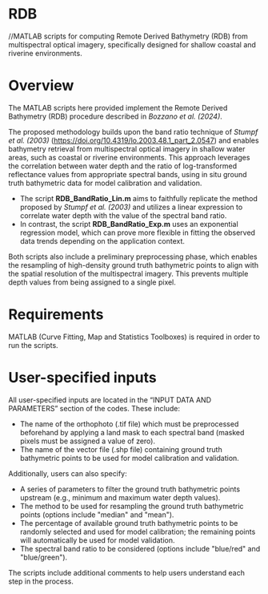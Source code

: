 # RDB
//MATLAB scripts for computing Remote Derived Bathymetry (RDB) from multispectral optical imagery, specifically designed for shallow coastal and riverine environments.

# Overview
The MATLAB scripts here provided implement the Remote Derived Bathymetry (RDB) procedure described in *Bozzano et al. (2024)*.

The proposed methodology builds upon the band ratio technique of *Stumpf et al. (2003)* (https://doi.org/10.4319/lo.2003.48.1_part_2.0547) and enables bathymetry retrieval from multispectral optical imagery in shallow water areas, such as coastal or riverine environments. This approach leverages the correlation between water depth and the ratio of log-transformed reflectance values from appropriate spectral bands, using in situ ground truth bathymetric data for model calibration and validation.

-	The script **RDB_BandRatio_Lin.m** aims to faithfully replicate the method proposed by *Stumpf et al. (2003)* and utilizes a linear expression to correlate water depth with the value of the spectral band ratio.
-	In contrast, the script **RDB_BandRatio_Exp.m** uses an exponential regression model, which can prove more flexible in fitting the observed data trends depending on the application context.

Both scripts also include a preliminary preprocessing phase, which enables the resampling of high-density ground truth bathymetric points to align with the spatial resolution of the multispectral imagery. This prevents multiple depth values from being assigned to a single pixel.

# Requirements
MATLAB (Curve Fitting, Map and Statistics Toolboxes) is required in order to run the scripts.

# User-specified inputs
All user-specified inputs are located in the “INPUT DATA AND PARAMETERS” section of the codes. These include:
-	The name of the orthophoto (.tif file) which must be preprocessed beforehand by applying a land mask to each spectral band (masked pixels must be assigned a value of zero).
-	The name of the vector file (.shp file) containing ground truth bathymetric points to be used for model calibration and validation.

Additionally, users can also specify:
-	A series of parameters to filter the ground truth bathymetric points upstream (e.g., minimum and maximum water depth values).
-	The method to be used for resampling the ground truth bathymetric points (options include "median" and "mean").
-	The percentage of available ground truth bathymetric points to be randomly selected and used for model calibration; the remaining points will automatically be used for model validation.
-	The spectral band ratio to be considered (options include "blue/red" and "blue/green").

The scripts include additional comments to help users understand each step in the process.
